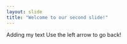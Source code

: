 ```yaml
---
layout: slide
title: "Welcome to our second slide!"
---
```

Adding my text
Use the left arrow to go back!
